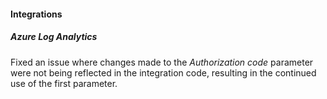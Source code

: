 
#### Integrations

##### Azure Log Analytics

Fixed an issue where changes made to the *Authorization code* parameter were not being reflected in the integration code, resulting in the continued use of the first parameter.
